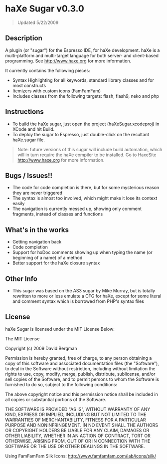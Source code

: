 # haXe Sugar v0.3.0
> Updated 5/22/2009

## Description

A plugin (or "sugar") for the Espresso IDE, for haXe development. haXe is a multi-platform and multi-target language for both server- and client-based programming. See http://www.haxe.org for more information.

It currently contains the following pieces:

* Syntax Highlighting for all keywords, standard library classes and for most constructs
* Itemizers with custom icons (FamFamFam)
* Includes classes from the following targets: flash, flash9, neko and php

## Instructions

* To build the haXe sugar, just open the project (haXeSugar.xcodeproj) in XCode and hit Build.
* To deploy the sugar to Espresso, just double-click on the resultant haXe.sugar file.

> Note: future versions of this sugar will include build automation, which will in turn require the haXe compiler to
  be installed. Go to HaxeSite http://www.haxe.org for more information.

## Bugs / Issues!!

* The code for code completion is there, but for some mysterious reason they are never triggered
* The syntax is almost too involved, which might make it lose its context easily
* The navigation is currently messed up, showing only comment fragments, instead of classes and functions

## What's in the works

* Getting navigation back
* Code completion
* Support for hxDoc comments showing up when typing the name (or beginning of a name) of a method
* Better support for the haXe closure syntax

## Other Info

* This sugar was based on the AS3 sugar by Mike Murray, but is totally rewritten to more or less emulate a CFG for haXe, except for some literal and comment syntax which is borrowed from PHP's syntax files

## License

haXe Sugar is licensed under the MIT License Below:

The MIT License

Copyright (c) 2009 David Bergman

Permission is hereby granted, free of charge, to any person obtaining a copy
of this software and associated documentation files (the "Software"), to deal
in the Software without restriction, including without limitation the rights
to use, copy, modify, merge, publish, distribute, sublicense, and/or sell
copies of the Software, and to permit persons to whom the Software is
furnished to do so, subject to the following conditions:

The above copyright notice and this permission notice shall be included in
all copies or substantial portions of the Software.

THE SOFTWARE IS PROVIDED "AS IS", WITHOUT WARRANTY OF ANY KIND, EXPRESS OR
IMPLIED, INCLUDING BUT NOT LIMITED TO THE WARRANTIES OF MERCHANTABILITY,
FITNESS FOR A PARTICULAR PURPOSE AND NONINFRINGEMENT. IN NO EVENT SHALL THE
AUTHORS OR COPYRIGHT HOLDERS BE LIABLE FOR ANY CLAIM, DAMAGES OR OTHER
LIABILITY, WHETHER IN AN ACTION OF CONTRACT, TORT OR OTHERWISE, ARISING FROM,
OUT OF OR IN CONNECTION WITH THE SOFTWARE OR THE USE OR OTHER DEALINGS IN
THE SOFTWARE.

Using FamFamFam Silk Icons: http://www.famfamfam.com/lab/icons/silk/
